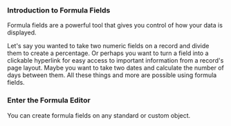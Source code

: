 ### Introduction to Formula Fields

Formula fields are a powerful tool that gives you control of how your data is displayed. 

Let's say you wanted to take two numeric fields on a record and divide them to create a percentage. Or perhaps you want to turn a field into a clickable hyperlink for easy access to important information from a record's page layout. Maybe you want to take two dates and calculate the number of days between them. All these things and more are possible using formula fields. 

### Enter the Formula Editor
You can create formula fields on any standard or custom object. 
